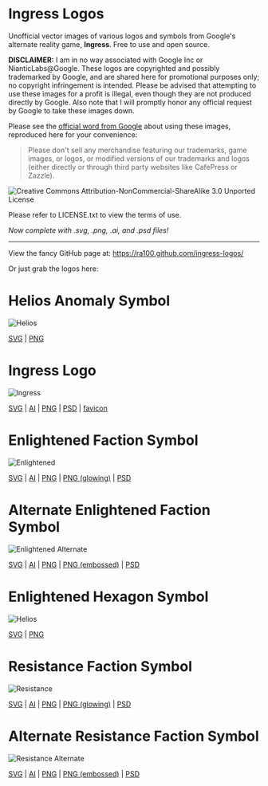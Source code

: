 Ingress Logos
=============

Unofficial vector images of various logos and symbols from Google's alternate reality game, __Ingress__. Free to use and open source.

__DISCLAIMER:__ I am in no way associated with Google Inc or NianticLabs@Google. These logos are copyrighted and possibly trademarked by Google, and are shared here for promotional purposes only; no copyright infringement is intended. Please be advised that attempting to use these images for a profit is illegal, even though they are not produced directly by Google. Also note that I will promptly honor any official request by Google to take these images down.

Please see the [official word from Google](https://support.google.com/ingress/answer/2924461) about using these images, reproduced here for your convenience:

> Please don't sell any merchandise featuring our trademarks, game images, or logos, or modified versions of our trademarks and logos (either directly or through third party websites like CafePress or Zazzle).

![Creative Commons Attribution-NonCommercial-ShareAlike 3.0 Unported License](https://i.creativecommons.org/l/by-nc-sa/3.0/88x31.png)

Please refer to LICENSE.txt to view the terms of use.

_Now complete with .svg, .png, .ai, and .psd files!_

* * *

View the fancy GitHub page at: https://ra100.github.com/ingress-logos/

Or just grab the logos here:

# Helios Anomaly Symbol
![Helios](https://raw.githubusercontent.com/ra100/ingress-logos/master/helios/helios.png)

[SVG](https://raw.githubusercontent.com/ra100/ingress-logos/master/helios/helios.svg) | [PNG](https://raw.githubusercontent.com/ra100/ingress-logos/master/helios/helios.png)

# Ingress Logo
![Ingress](https://raw.githubusercontent.com/ra100/ingress-logos/master/ingress_logo/ingress.png)

[SVG](https://raw.githubusercontent.com/ra100/ingress-logos/master/ingress_logo/ingress.svg) | [AI](https://raw.githubusercontent.com/ra100/ingress-logos/master/ingress_logo/ingress.ai) | [PNG](https://raw.githubusercontent.com/ra100/ingress-logos/master/ingress_logo/ingress.png) | [PSD](https://raw.githubusercontent.com/ra100/ingress-logos/master/ingress_logo/ingress.psd) | [favicon](https://ra100.github.com/ingress-logos/favicon.ico)

# Enlightened Faction Symbol
![Enlightened](https://raw.githubusercontent.com/ra100/ingress-logos/master/enlightened/enlightened.png)

[SVG](https://raw.githubusercontent.com/ra100/ingress-logos/master/enlightened/enlightened.svg) | [AI](https://raw.githubusercontent.com/ra100/ingress-logos/master/enlightened/enlightened.ai) | [PNG](https://raw.githubusercontent.com/ra100/ingress-logos/master/enlightened/enlightened.png) | [PNG (glowing)](https://raw.githubusercontent.com/ra100/ingress-logos/master/enlightened/enlightened_glow.png) | [PSD](https://raw.githubusercontent.com/ra100/ingress-logos/master/enlightened/enlightened.psd)

# Alternate Enlightened Faction Symbol
![Enlightened Alternate](https://raw.githubusercontent.com/ra100/ingress-logos/master/enlightened_alt/enlightened_alt.png)

[SVG](https://raw.githubusercontent.com/ra100/ingress-logos/master/enlightened_alt/enlightened_alt.svg) | [AI](https://raw.githubusercontent.com/ra100/ingress-logos/master/enlightened_alt/enlightened_alt.ai) | [PNG](https://raw.githubusercontent.com/ra100/ingress-logos/master/enlightened_alt/enlightened_alt.png) | [PNG (embossed)](https://raw.githubusercontent.com/ra100/ingress-logos/master/enlightened_alt/enlightened_alt_embossed.png) | [PSD](https://raw.githubusercontent.com/ra100/ingress-logos/master/enlightened_alt/enlightened_alt.psd)

# Enlightened Hexagon Symbol
![Helios](https://raw.githubusercontent.com/ra100/ingress-logos/master/enlightned_hex/enlightned_hex.png)

[SVG](https://raw.githubusercontent.com/ra100/ingress-logos/master/enlightned_hex/enlightned_hex.svg) | [PNG](https://raw.githubusercontent.com/ra100/ingress-logos/master/enlightned_hex/enlightned_hex.png)

# Resistance Faction Symbol
![Resistance](https://raw.githubusercontent.com/ra100/ingress-logos/master/resistance/resistance.png)

[SVG](https://raw.githubusercontent.com/ra100/ingress-logos/master/resistance/resistance.svg) | [AI](https://raw.githubusercontent.com/ra100/ingress-logos/master/resistance/resistance.ai) | [PNG](https://raw.githubusercontent.com/ra100/ingress-logos/master/resistance/resistance.png) | [PNG (glowing)](https://ra100.github.com/ingress-logos/resistance_glow.png) | [PSD](https://raw.githubusercontent.com/ra100/ingress-logos/master/resistance/resistance.psd)

# Alternate Resistance Faction Symbol
![Resistance Alternate](https://raw.githubusercontent.com/ra100/ingress-logos/master/resistance_alt/resistance_alt.png)

[SVG](https://raw.githubusercontent.com/ra100/ingress-logos/master/resistance_alt/resistance_alt.svg) | [AI](https://raw.githubusercontent.com/ra100/ingress-logos/master/resistance_alt/resistance_alt.ai) | [PNG](https://raw.githubusercontent.com/ra100/ingress-logos/master/resistance_alt/resistance_alt.png) | [PNG (embossed)](https://raw.githubusercontent.com/ra100/ingress-logos/master/resistance_alt/resistance_alt_embossed.png) | [PSD](https://raw.githubusercontent.com/ra100/ingress-logos/master/resistance_alt/resistance_alt.psd)
